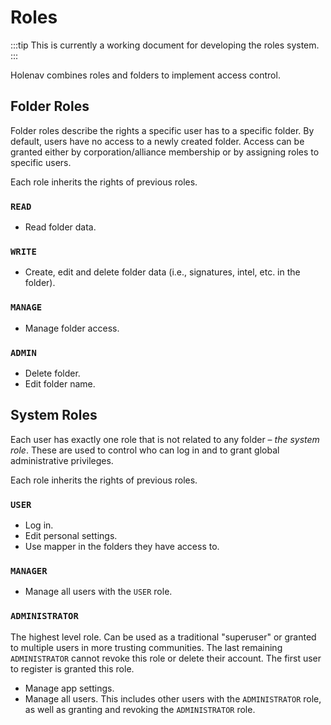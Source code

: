 # Roles

:::tip This is currently a working document for developing the roles system. :::

Holenav combines roles and folders to implement access control.

## Folder Roles

Folder roles describe the rights a specific user has to a specific folder. By
default, users have no access to a newly created folder. Access can be granted
either by corporation/alliance membership or by assigning roles to specific
users.

Each role inherits the rights of previous roles.

### `READ`

- Read folder data.

### `WRITE`

- Create, edit and delete folder data (i.e., signatures, intel, etc. in the
  folder).

### `MANAGE`

- Manage folder access.

### `ADMIN`

- Delete folder.
- Edit folder name.

## System Roles

Each user has exactly one role that is not related to any folder – _the system
role_. These are used to control who can log in and to grant global
administrative privileges.

Each role inherits the rights of previous roles.

### `USER`

- Log in.
- Edit personal settings.
- Use mapper in the folders they have access to.

### `MANAGER`

- Manage all users with the `USER` role.

### `ADMINISTRATOR`

The highest level role. Can be used as a traditional "superuser" or granted to
multiple users in more trusting communities. The last remaining `ADMINISTRATOR`
cannot revoke this role or delete their account. The first user to register is
granted this role.

- Manage app settings.
- Manage all users. This includes other users with the `ADMINISTRATOR` role, as
  well as granting and revoking the `ADMINISTRATOR` role.
